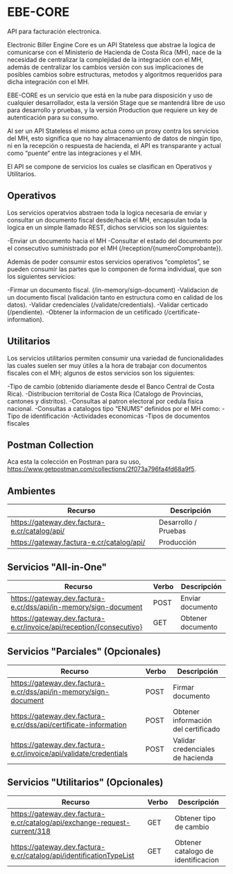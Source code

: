 # EBE-CORE
API para facturación electronica.

Electronic Biller Engine Core es un API Stateless que abstrae la logica de comunicarse con el Ministerio de Hacienda de Costa Rica (MH), nace de la necesidad de centralizar la complejidad de la integración con el MH, además de centralizar los cambios versión con sus implicaciones de posibles cambios sobre estructuras, metodos y algoritmos requeridos para dicha integración con el MH.

EBE-CORE es un servicio que está en la nube para disposición y uso de cualquier desarrollador, esta la versión Stage que se mantendrá libre de uso para desarrollo y pruebas, y la versión Production que requiere un key de autenticación para su consumo.

Al ser un API Stateless el mismo actua como un proxy contra los servicios del MH, esto significa que no hay almacenamiento de datos de ningún tipo, ni en la recepción o respuesta de hacienda, el API es transparante y actual como “puente“ entre las integraciones y el MH.

El API se compone de servicios los cuales se clasifican en Operativos y Utilitarios.

## Operativos
Los servicios operatvios abstraen toda la logica necesaria de enviar y consultar un documento fiscal desde/hacia el MH, encapsulan toda la logica en un simple llamado REST, dichos servicios son los siguientes:

-Enviar un documento hacia el MH
-Consultar el estado del documento por el consecutivo suministrado por el MH (/reception/{numeroComprobante}).

Además de poder consumir estos servicios operativos “completos”, se pueden consumir las partes que lo componen de forma individual, que son los siguientes servicios:

-Firmar un documento fiscal. (/in-memory/sign-document)
-Validacion de un documento fiscal (validación tanto en estructura como en calidad de los datos).
-Validar credenciales (/validate/credentials).
-Validar certicado (/pendiente).
-Obtener la informacion de un cetificado (/certificate-information).

## Utilitarios
Los servicios utilitarios permiten consumir una variedad de funcionalidades las cuales suelen ser muy útiles a la hora de trabajar con documentos fiscales con el MH; algunos de estos servicios son los siguientes:

-Tipo de cambio (obtenido diariamente desde el Banco Central de Costa Rica).
-Distribucion territorial de Costa Rica (Catalogo de Provincias, cantones y distritos).
-Consultas al patron electoral por cedula fisica nacional.
-Consultas a catalogos tipo “ENUMS“ definidos por el MH como:
-Tipo de identificación
-Actividades economicas
-Tipos de documentos fiscales

## Postman Collection
Aca esta la colección en Postman para su uso, https://www.getpostman.com/collections/2f073a796fa4fd68a9f5.

## Ambientes
|Recurso | Descripción |
| ------------- | ------------- |
| https://gateway.dev.factura-e.cr/catalog/api/  | Desarrollo / Pruebas  |
| https://gateway.factura-e.cr/catalog/api/ | Producción  |


## Servicios "All-in-One"
|Recurso | Verbo |Descripción|
| ------------- | ------------- |-------------|
| https://gateway.dev.factura-e.cr/dss/api/in-memory/sign-document | POST |Enviar documento |
| https://gateway.dev.factura-e.cr/invoice/api/reception/{consecutivo}| GET  |Obtener documento|


## Servicios "Parciales" (Opcionales)
|Recurso | Verbo |Descripción|
| ------------- | ------------- |-------------|
| https://gateway.dev.factura-e.cr/dss/api/in-memory/sign-document| POST |Firmar documento |
| https://gateway.dev.factura-e.cr/dss/api/certificate-information| POST  |Obtener información del certificado|
| https://gateway.dev.factura-e.cr/invoice/api/validate/credentials| POST  |Validar credenciales de hacienda|


## Servicios "Utilitarios" (Opcionales)
|Recurso | Verbo |Descripción|
| ------------- | ------------- |-------------|
| https://gateway.dev.factura-e.cr/catalog/api/exchange-request-current/318| GET |Obtener tipo de cambio |
| https://gateway.dev.factura-e.cr/catalog/api/identificationTypeList| GET  | Obtener catalogo de identificacion|
